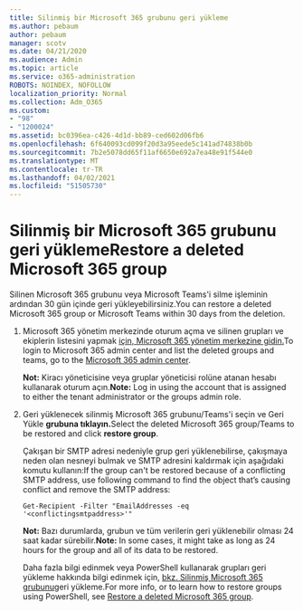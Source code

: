 ```yaml
---
title: Silinmiş bir Microsoft 365 grubunu geri yükleme
ms.author: pebaum
author: pebaum
manager: scotv
ms.date: 04/21/2020
ms.audience: Admin
ms.topic: article
ms.service: o365-administration
ROBOTS: NOINDEX, NOFOLLOW
localization_priority: Normal
ms.collection: Adm_O365
ms.custom:
- "98"
- "1200024"
ms.assetid: bc0396ea-c426-4d1d-bb89-ced602d06fb6
ms.openlocfilehash: 6f640093cd099f20d3a95eede5c141ad74838b0b
ms.sourcegitcommit: 7b2e5078dd65f11af6650e692a7ea48e91f544e0
ms.translationtype: MT
ms.contentlocale: tr-TR
ms.lasthandoff: 04/02/2021
ms.locfileid: "51505730"
---
```

# <a name="restore-a-deleted-microsoft-365-group"></a><span data-ttu-id="432d7-102">Silinmiş bir Microsoft 365 grubunu geri yükleme</span><span class="sxs-lookup"><span data-stu-id="432d7-102">Restore a deleted Microsoft 365 group</span></span>

<span data-ttu-id="432d7-103">Silinen Microsoft 365 grubunu veya Microsoft Teams'i silme işleminin ardından 30 gün içinde geri yükleyebilirsiniz.</span><span class="sxs-lookup"><span data-stu-id="432d7-103">You can restore a deleted Microsoft 365 group or Microsoft Teams within 30 days from the deletion.</span></span>

1. <span data-ttu-id="432d7-104">Microsoft 365 yönetim merkezinde oturum açma ve silinen grupları ve ekiplerin listesini yapmak [için, Microsoft 365 yönetim merkezine gidin.](https://aka.ms/RestoreDeletedGroup)</span><span class="sxs-lookup"><span data-stu-id="432d7-104">To login to Microsoft 365 admin center and list the deleted groups and teams, go to the [Microsoft 365 admin center](https://aka.ms/RestoreDeletedGroup).</span></span>

    <span data-ttu-id="432d7-105">**Not:** Kiracı yöneticisine veya gruplar yöneticisi rolüne atanan hesabı kullanarak oturum açın.</span><span class="sxs-lookup"><span data-stu-id="432d7-105">**Note:** Log in using the account that is assigned to either the tenant administrator or the groups admin role.</span></span>

1. <span data-ttu-id="432d7-106">Geri yüklenecek silinmiş Microsoft 365 grubunu/Teams'i seçin ve Geri Yükle **grubuna tıklayın.**</span><span class="sxs-lookup"><span data-stu-id="432d7-106">Select the deleted Microsoft 365 group/Teams to be restored and click **restore group**.</span></span>

    <span data-ttu-id="432d7-107">Çakışan bir SMTP adresi nedeniyle grup geri yüklenebilirse, çakışmaya neden olan nesneyi bulmak ve SMTP adresini kaldırmak için aşağıdaki komutu kullanın:</span><span class="sxs-lookup"><span data-stu-id="432d7-107">If the group can't be restored because of a conflicting SMTP address, use following command to find the object that’s causing conflict and remove the SMTP address:</span></span>

    `Get-Recipient -Filter "EmailAddresses -eq '<conflictingsmtpaddress>'"`

    <span data-ttu-id="432d7-108">**Not:** Bazı durumlarda, grubun ve tüm verilerin geri yüklenebilir olması 24 saat kadar sürebilir.</span><span class="sxs-lookup"><span data-stu-id="432d7-108">**Note:** In some cases, it might take as long as 24 hours for the group and all of its data to be restored.</span></span>

    <span data-ttu-id="432d7-109">Daha fazla bilgi edinmek veya PowerShell kullanarak grupları geri yükleme hakkında bilgi edinmek için, [bkz. Silinmiş Microsoft 365 grubunu](https://go.microsoft.com/fwlink/?linkid=867802)geri yükleme.</span><span class="sxs-lookup"><span data-stu-id="432d7-109">For more info, or to learn how to restore groups using PowerShell, see [Restore a deleted Microsoft 365 group](https://go.microsoft.com/fwlink/?linkid=867802).</span></span>